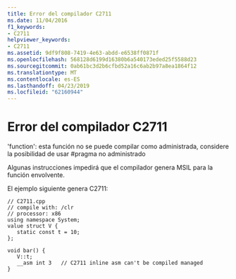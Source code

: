 ```yaml
---
title: Error del compilador C2711
ms.date: 11/04/2016
f1_keywords:
- C2711
helpviewer_keywords:
- C2711
ms.assetid: 9df9f808-7419-4e63-abdd-e6538ff0871f
ms.openlocfilehash: 568128d6199d16380b6a540173eded25f5588d23
ms.sourcegitcommit: 0ab61bc3d2b6cfbd52a16c6ab2b97a8ea1864f12
ms.translationtype: MT
ms.contentlocale: es-ES
ms.lasthandoff: 04/23/2019
ms.locfileid: "62160944"
---
```

# <a name="compiler-error-c2711"></a>Error del compilador C2711

'function': esta función no se puede compilar como administrada, considere la posibilidad de usar #pragma no administrado

Algunas instrucciones impedirá que el compilador genera MSIL para la función envolvente.

El ejemplo siguiente genera C2711:

```
// C2711.cpp
// compile with: /clr
// processor: x86
using namespace System;
value struct V {
   static const t = 10;
};

void bar() {
   V::t;
   __asm int 3   // C2711 inline asm can't be compiled managed
}
```